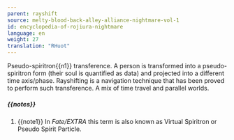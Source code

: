 ```yaml
---
parent: rayshift
source: melty-blood-back-alley-alliance-nightmare-vol-1
id: encyclopedia-of-rojiura-nightmare
language: en
weight: 27
translation: "RHuot"
---
```


Pseudo-spiritron{{n1}} transference. A person is transformed into a pseudo-spiritron form (their soul is quantified as data) and projected into a different time axis/phase. Rayshifting is a navigation technique that has been proved to perform such transference. A mix of time travel and parallel worlds.

##### {{notes}}

1. {{note1}} In *Fate/EXTRA* this term is also known as Virtual Spiritron or Pseudo Spirit Particle.
